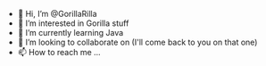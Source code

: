 - 👋 Hi, I’m @GorillaRilla
- 👀 I’m interested in Gorilla stuff
- 🌱 I’m currently learning Java
- 💞️ I’m looking to collaborate on (I'll come back to you on that one)
- 📫 How to reach me ...

<!---
GorillaRilla/GorillaRilla is a ✨ special ✨ repository because its `README.md` (this file) appears on your GitHub profile.
You can click the Preview link to take a look at your changes.
--->
